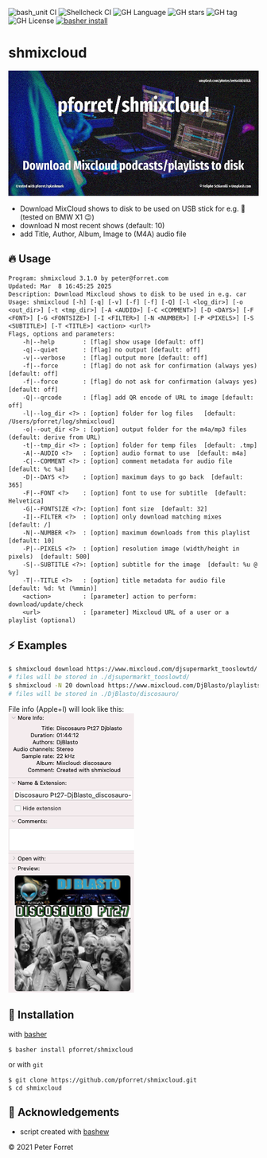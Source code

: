 ![bash_unit CI](https://github.com/pforret/shmixcloud/workflows/bash_unit%20CI/badge.svg)
![Shellcheck CI](https://github.com/pforret/shmixcloud/workflows/Shellcheck%20CI/badge.svg)
![GH Language](https://img.shields.io/github/languages/top/pforret/shmixcloud)
![GH stars](https://img.shields.io/github/stars/pforret/shmixcloud)
![GH tag](https://img.shields.io/github/v/tag/pforret/shmixcloud)
![GH License](https://img.shields.io/github/license/pforret/shmixcloud)
[![basher install](https://img.shields.io/badge/basher-install-white?logo=gnu-bash&style=flat)](https://basher.gitparade.com/package/)

# shmixcloud

![shmixcloud](assets/shmixcloud.jpg)

- Download MixCloud shows to disk to be used on USB stick for e.g. 🚗 (tested on BMW X1 😉)
- download N most recent shows (default: 10)
- add Title, Author, Album, Image to (M4A) audio file

## 🔥 Usage

```
Program: shmixcloud 3.1.0 by peter@forret.com
Updated: Mar  8 16:45:25 2025
Description: Download Mixcloud shows to disk to be used in e.g. car
Usage: shmixcloud [-h] [-q] [-v] [-f] [-f] [-Q] [-l <log_dir>] [-o <out_dir>] [-t <tmp_dir>] [-A <AUDIO>] [-C <COMMENT>] [-D <DAYS>] [-F <FONT>] [-G <FONTSIZE>] [-I <FILTER>] [-N <NUMBER>] [-P <PIXELS>] [-S <SUBTITLE>] [-T <TITLE>] <action> <url?>
Flags, options and parameters:
    -h|--help        : [flag] show usage [default: off]
    -q|--quiet       : [flag] no output [default: off]
    -v|--verbose     : [flag] output more [default: off]
    -f|--force       : [flag] do not ask for confirmation (always yes) [default: off]
    -f|--force       : [flag] do not ask for confirmation (always yes) [default: off]
    -Q|--qrcode      : [flag] add QR encode of URL to image [default: off]
    -l|--log_dir <?> : [option] folder for log files   [default: /Users/pforret/log/shmixcloud]
    -o|--out_dir <?> : [option] output folder for the m4a/mp3 files (default: derive from URL)
    -t|--tmp_dir <?> : [option] folder for temp files  [default: .tmp]
    -A|--AUDIO <?>   : [option] audio format to use  [default: m4a]
    -C|--COMMENT <?> : [option] comment metadata for audio file  [default: %c %a]
    -D|--DAYS <?>    : [option] maximum days to go back  [default: 365]
    -F|--FONT <?>    : [option] font to use for subtitle  [default: Helvetica]
    -G|--FONTSIZE <?>: [option] font size  [default: 32]
    -I|--FILTER <?>  : [option] only download matching mixes  [default: /]
    -N|--NUMBER <?>  : [option] maximum downloads from this playlist  [default: 10]
    -P|--PIXELS <?>  : [option] resolution image (width/height in pixels)  [default: 500]
    -S|--SUBTITLE <?>: [option] subtitle for the image  [default: %u @ %y]
    -T|--TITLE <?>   : [option] title metadata for audio file  [default: %d: %t (%mmin)]
    <action>         : [parameter] action to perform: download/update/check
    <url>            : [parameter] Mixcloud URL of a user or a playlist (optional)
```

## ⚡️ Examples

```bash
$ shmixcloud download https://www.mixcloud.com/djsupermarkt_tooslowtd/
# files will be stored in ./djsupermarkt_tooslowtd/
$ shmixcloud -N 20 download https://www.mixcloud.com/DjBlasto/playlists/discosauro/
# files will be stored in ./DjBlasto/discosauro/
```

File info (Apple+I) will look like this:\
![](assets/apple_info.png)

## 🚀 Installation

with [basher](https://github.com/basherpm/basher)

	$ basher install pforret/shmixcloud

or with `git`

	$ git clone https://github.com/pforret/shmixcloud.git
	$ cd shmixcloud

## 📝 Acknowledgements

* script created with [bashew](https://github.com/pforret/bashew)

&copy; 2021 Peter Forret
